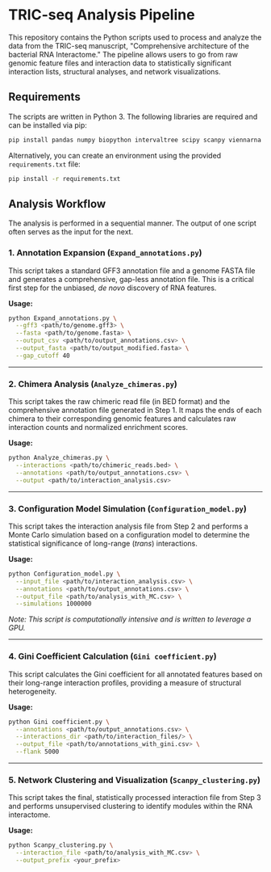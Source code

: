 # TRIC-seq Analysis Pipeline

This repository contains the Python scripts used to process and analyze the data from the TRIC-seq manuscript, "Comprehensive architecture of the bacterial RNA Interactome." The pipeline allows users to go from raw genomic feature files and interaction data to statistically significant interaction lists, structural analyses, and network visualizations.

## Requirements

The scripts are written in Python 3. The following libraries are required and can be installed via pip:

```bash
pip install pandas numpy biopython intervaltree scipy scanpy viennarna seaborn matplotlib
```

Alternatively, you can create an environment using the provided `requirements.txt` file:

```bash
pip install -r requirements.txt
```

## Analysis Workflow

The analysis is performed in a sequential manner. The output of one script often serves as the input for the next.

### 1. Annotation Expansion (`Expand_annotations.py`)

This script takes a standard GFF3 annotation file and a genome FASTA file and generates a comprehensive, gap-less annotation file. This is a critical first step for the unbiased, *de novo* discovery of RNA features.

**Usage:**
```bash
python Expand_annotations.py \
  --gff3 <path/to/genome.gff3> \
  --fasta <path/to/genome.fasta> \
  --output_csv <path/to/output_annotations.csv> \
  --output_fasta <path/to/output_modified.fasta> \
  --gap_cutoff 40
```

---

### 2. Chimera Analysis (`Analyze_chimeras.py`)

This script takes the raw chimeric read file (in BED format) and the comprehensive annotation file generated in Step 1. It maps the ends of each chimera to their corresponding genomic features and calculates raw interaction counts and normalized enrichment scores.

**Usage:**
```bash
python Analyze_chimeras.py \
  --interactions <path/to/chimeric_reads.bed> \
  --annotations <path/to/output_annotations.csv> \
  --output <path/to/interaction_analysis.csv>
```

---

### 3. Configuration Model Simulation (`Configuration_model.py`)

This script takes the interaction analysis file from Step 2 and performs a Monte Carlo simulation based on a configuration model to determine the statistical significance of long-range (*trans*) interactions.

**Usage:**
```bash
python Configuration_model.py \
  --input_file <path/to/interaction_analysis.csv> \
  --annotations <path/to/output_annotations.csv> \
  --output_file <path/to/analysis_with_MC.csv> \
  --simulations 1000000
```

*Note: This script is computationally intensive and is written to leverage a GPU.*

---

### 4. Gini Coefficient Calculation (`Gini coefficient.py`)

This script calculates the Gini coefficient for all annotated features based on their long-range interaction profiles, providing a measure of structural heterogeneity.

**Usage:**
```bash
python Gini coefficient.py \
  --annotations <path/to/output_annotations.csv> \
  --interactions_dir <path/to/interaction_files/> \
  --output_file <path/to/annotations_with_gini.csv> \
  --flank 5000
```

---

### 5. Network Clustering and Visualization (`Scanpy_clustering.py`)

This script takes the final, statistically processed interaction file from Step 3 and performs unsupervised clustering to identify modules within the RNA interactome.

**Usage:**
```bash
python Scanpy_clustering.py \
  --interaction_file <path/to/analysis_with_MC.csv> \
  --output_prefix <your_prefix>
```

